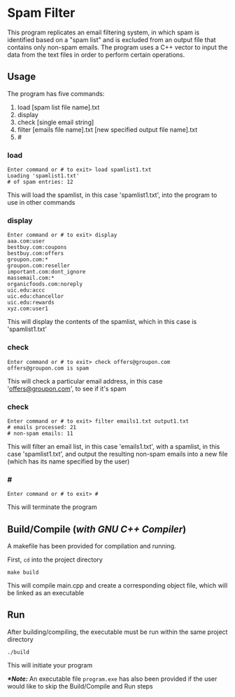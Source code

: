 # Spam Filter

This program replicates an email filtering system, in which spam is identified based on a "spam list" and is excluded from an output file that contains only non-spam emails. The program uses a C++ vector to input the data from the text files in order to perform certain operations.

## Usage

The program has five commands:

1. load [spam list file name].txt
2. display
3. check [single email string]
4. filter [emails file name].txt [new specified output file name].txt
5. \#

### load

```
Enter command or # to exit> load spamlist1.txt
Loading 'spamlist1.txt'
# of spam entries: 12
```
This will load the spamlist, in this case 'spamlist1.txt', into the program to use in other commands

### display

```
Enter command or # to exit> display
aaa.com:user
bestbuy.com:coupons
bestbuy.com:offers
groupon.com:*
groupon.com:reseller
important.com:dont_ignore
massemail.com:*
organicfoods.com:noreply
uic.edu:accc
uic.edu:chancellor
uic.edu:rewards
xyz.com:user1
```

This will display the contents of the spamlist, which in this case is 'spamlist1.txt'

### check

```
Enter command or # to exit> check offers@groupon.com
offers@groupon.com is spam
```

This will check a particular email address, in this case 'offers@groupon.com', to see if it's spam

### check

```
Enter command or # to exit> filter emails1.txt output1.txt
# emails processed: 21
# non-spam emails: 11
```

This will filter an email list, in this case 'emails1.txt', with a spamlist, in this case 'spamlist1.txt', and output the resulting non-spam emails into a new file (which has its name specified by the user)

### \#

```
Enter command or # to exit> #
```

This will terminate the program

## Build/Compile (_with GNU C++ Compiler_)

A makefile has been provided for compilation and running.

First, `cd` into the project directory

```
make build
```

This will compile main.cpp and create a corresponding object file, which will be linked as an executable

## Run

After building/compiling, the executable must be run within the same project directory

```
./build
```

This will initiate your program


**_\*Note:_** An executable file `program.exe` has also been provided if the user would like to skip the Build/Compile and Run steps
